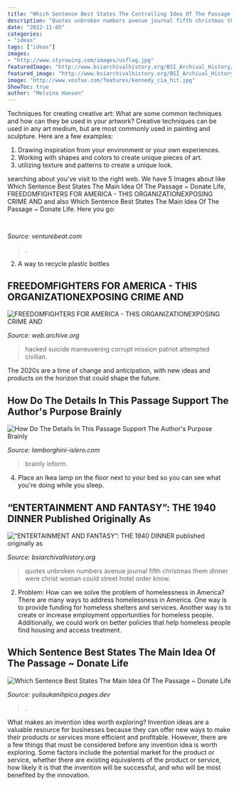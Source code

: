 ```yaml
---
title: "Which Sentence Best States The Controlling Idea Of The Passage - Which Sentence Best States The Main Idea Of The Passage ~ Donate Life"
description: "Quotes unbroken numbers avenue journal fifth christmas them dinner were christ woman could street hotel order know"
date: "2022-11-05"
categories:
- "ideas"
tags: ["ideas"]
images:
- "http://www.styrowing.com/images/usflag.jpg"
featuredImage: "http://www.bsiarchivalhistory.org/BSI_Archival_History/Ent_&amp;_Fan_files/droppedImage_5.jpg"
featured_image: "http://www.bsiarchivalhistory.org/BSI_Archival_History/Ent_&amp;_Fan_files/droppedImage_5.jpg"
image: "http://www.voxfux.com/features/kennedy_cia_hit.jpg"
ShowToc: true
author: "Melvina Hansen"
---
```



Techniques for creating creative art: What are some common techniques and how can they be used in your artwork?
Creative techniques can be used in any art medium, but are most commonly used in painting and sculpture. Here are a few examples:
1. Drawing inspiration from your environment or your own experiences.
2. Working with shapes and colors to create unique pieces of art.
3. utilizing texture and patterns to create a unique look.

	

		
searching about  you've visit to the right web. We have 5 Images about  like Which Sentence Best States The Main Idea Of The Passage ~ Donate Life, FREEDOMFIGHTERS FOR AMERICA - THIS ORGANIZATIONEXPOSING CRIME AND and also Which Sentence Best States The Main Idea Of The Passage ~ Donate Life. Here you go:
		
    
## 

<img loading=lazy src="https://venturebeat.com/wp-content/uploads/2019/10/microsoft-surface-event-surface-pro-x-2.jpg?w=800" onerror="this.onerror=null;this.src='https://tse3.mm.bing.net/th?id=OIP.auKKqXzFbuA7K3bnIy22SgHaD6&amp;pid=15.1';" alt="">

_Source: venturebeat.com_

>. 

	

2. A way to recycle plastic bottles 

    
## FREEDOMFIGHTERS FOR AMERICA - THIS ORGANIZATIONEXPOSING CRIME AND

<img loading=lazy src="http://www.voxfux.com/features/kennedy_cia_hit.jpg" onerror="this.onerror=null;this.src='https://tse1.mm.bing.net/th?id=OIP.tZC0RylDCRjLVKIBjU7SPAHaD7&amp;pid=15.1';" alt="FREEDOMFIGHTERS FOR AMERICA - THIS ORGANIZATIONEXPOSING CRIME AND">

_Source: web.archive.org_

>hacked suicide maneuvering corrupt mission patriot attempted civilian. 

	

The 2020s are a time of change and anticipation, with new ideas and products on the horizon that could shape the future.

    
## How Do The Details In This Passage Support The Author&#039;s Purpose Brainly

<img loading=lazy src="https://image.slidesharecdn.com/authorspurpose-130412202108-phpapp02/95/authors-purpose-16-638.jpg?cb=1365799054" onerror="this.onerror=null;this.src='https://tse1.mm.bing.net/th?id=OIP.beyE_jpIs3UafsxHSU-HTAHaFj&amp;pid=15.1';" alt="How Do The Details In This Passage Support The Author&#039;s Purpose Brainly">

_Source: lamborghini-islero.com_

>brainly inform. 

	

4. Place an Ikea lamp on the floor next to your bed so you can see what you're doing while you sleep.

    
## “ENTERTAINMENT AND FANTASY”: THE 1940 DINNER Published Originally As

<img loading=lazy src="http://www.bsiarchivalhistory.org/BSI_Archival_History/Ent_&amp;_Fan_files/droppedImage_5.jpg" onerror="this.onerror=null;this.src='https://tse1.mm.bing.net/th?id=OIP.wO1gLQqVEvLTpy90sD0PcQHaEW&amp;pid=15.1';" alt="“ENTERTAINMENT AND FANTASY”: THE 1940 DINNER published originally as">

_Source: bsiarchivalhistory.org_

>quotes unbroken numbers avenue journal fifth christmas them dinner were christ woman could street hotel order know. 

	

2. Problem:
How can we solve the problem of homelessness in America?
There are many ways to address homelessness in America. One way is to provide funding for homeless shelters and services. Another way is to create or increase employment opportunities for homeless people. Additionally, we could work on better policies that help homeless people find housing and access treatment.

    
## Which Sentence Best States The Main Idea Of The Passage ~ Donate Life

<img loading=lazy src="http://www.styrowing.com/images/usflag.jpg" onerror="this.onerror=null;this.src='https://tse3.mm.bing.net/th?id=OIP.5eUWmQ5ogQCpWMVE4u3c8QD5DK&amp;pid=15.1';" alt="Which Sentence Best States The Main Idea Of The Passage ~ Donate Life">

_Source: yulisukanihpico.pages.dev_

>. 

	

What makes an invention idea worth exploring?
Invention ideas are a valuable resource for businesses because they can offer new ways to make their products or services more efficient and profitable. However, there are a few things that must be considered before any invention idea is worth exploring. 
Some factors include the potential market for the product or service, whether there are existing equivalents of the product or service, how likely it is that the invention will be successful, and who will be most benefited by the innovation.

